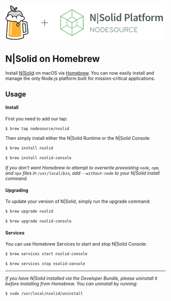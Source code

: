 ![N|Solid](/images/nsolid-homebrew.png)

# N|Solid on Homebrew

Install [N|Solid](https://nodesource.com/products/nsolid) on macOS via [Homebrew](https://brew.sh). You can now easily install and manage the only Node.js platform built for mission-critical applications.

## Usage

#### Install

First you need to add our tap:

```bash
$ brew tap nodesource/nsolid
```

Then simply install either the N|Solid Runtime or the N|Solid Console:

```bash
$ brew install nsolid
```

```bash
$ brew install nsolid-console
```

_If you don't want Homebrew to attempt to overwrite preexisting `node`, `npm`, and `npx` files in `/usr/local/bin`, add `--without-node` to your N|Solid install command._

#### Upgrading

To update your version of N|Solid, simply run the upgrade command:

```bash
$ brew upgrade nsolid
```

```bash
$ brew upgrade nsolid-console
```

#### Services

You can use Homebrew Services to start and stop N|Solid Console:

```bash
$ brew services start nsolid-console
```

```bash
$ brew services stop nsolid-console
```

---

_If you have N|Solid installed via the Developer Bundle, please uninstall it before installing from Homebrew. You can uninstall by running:_

```
$ sudo /usr/local/nsolid/uninstall
```
